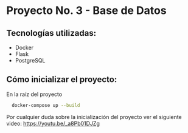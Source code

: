 # Proyecto No. 3 - Base de Datos
## Tecnologías utilizadas:
- Docker
- Flask
- PostgreSQL

## Cómo inicializar el proyecto:
En la raíz del proyecto

```bash
  docker-compose up --build
```
Por cualquier duda sobre la inicialización del proyecto ver el siguiente video: https://youtu.be/_a8Pb01DJZg

